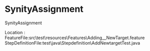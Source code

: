 # SynityAssignment
SynityAssignment 

Location :
FeatureFile:src\test\resources\Features\Adding__NewTarget.feature
StepDefinitionFile:test\java\Stepdefinition\AddNewtargetTest.java
